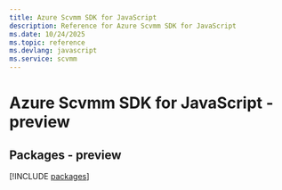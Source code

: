 ```yaml
---
title: Azure Scvmm SDK for JavaScript
description: Reference for Azure Scvmm SDK for JavaScript
ms.date: 10/24/2025
ms.topic: reference
ms.devlang: javascript
ms.service: scvmm
---
```

# Azure Scvmm SDK for JavaScript - preview
## Packages - preview
[!INCLUDE [packages](scvmm-index.md)]